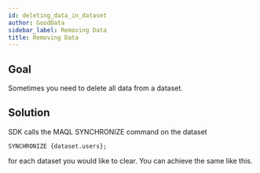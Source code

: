 ```yaml
---
id: deleting_data_in_dataset
author: GoodData
sidebar_label: Removing Data
title: Removing Data
---
```


Goal
-------

Sometimes you need to delete all data from a dataset.

Solution
--------

SDK calls the MAQL SYNCHRONIZE command on the dataset

    SYNCHRONIZE {dataset.users};

for each dataset you would like to clear. You can achieve the same like
this.


